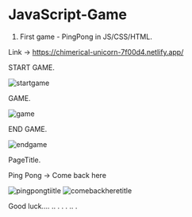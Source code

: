 ﻿# JavaScript-Game

1. First game - PingPong in JS/CSS/HTML.

Link -> https://chimerical-unicorn-7f00d4.netlify.app/

START GAME.

![startgame](https://user-images.githubusercontent.com/31259850/215265936-878fd6fa-c1ca-49e2-bf9a-1208c7a4cfe9.PNG)


GAME.

![game](https://user-images.githubusercontent.com/31259850/214609266-49510aef-0eda-416f-9f30-dfc421614006.PNG)

END GAME.

![endgame](https://user-images.githubusercontent.com/31259850/214609372-01e7f092-1d5b-4ce7-85ad-0ef5d344650b.PNG)


PageTitle.

Ping Pong -> Come back here 

![pingpongtiitle](https://user-images.githubusercontent.com/31259850/215265978-3321b6d5-c1b8-4a04-a7a5-59036380ecf2.PNG)
![comebackheretitle](https://user-images.githubusercontent.com/31259850/215265980-39153646-14a7-4eae-9848-9d099cb920f4.PNG)

Good luck.... .. 
.
.
. ..
.

